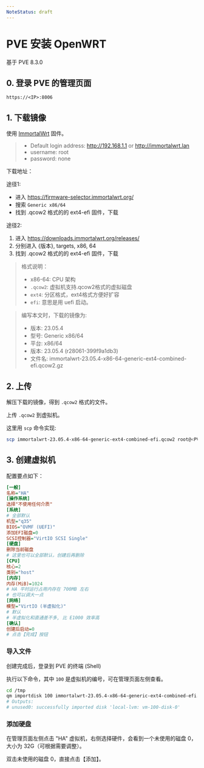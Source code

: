 ```yaml
---
NoteStatus: draft
---
```


# PVE 安装 OpenWRT

基于 PVE 8.3.0

## 0. 登录 PVE 的管理页面

`https://<IP>:8006`

## 1. 下载镜像

使用 [ImmortalWrt](https://github.com/immortalwrt/immortalwrt) 固件。

> * Default login address: <http://192.168.1.1> or <http://immortalwrt.lan>
> * username: root
> * password: none

下载地址：

途径1:

* 进入 <https://firmware-selector.immortalwrt.org/>
* 搜索 `Generic x86/64`
* 找到 .qcow2 格式的的 ext4-efi 固件，下载

途径2:

1. 进入 <https://downloads.immortalwrt.org/releases/>
2. 分别进入 {版本}, targets, x86, 64
3. 找到 .qcow2 格式的的 ext4-efi 固件，下载

> 格式说明：
>
> * x86-64: CPU 架构
> * `.qcow2`: 虚拟机支持.qcow2格式的虚拟磁盘
> * `ext4`: 分区格式，ext4格式方便好扩容
> * `efi`: 意思是用 uefi 启动。

> 编写本文时，下载的镜像为:
>
> * 版本: 23.05.4
> * 型号: Generic x86/64
> * 平台: x86/64
> * 版本: 23.05.4 (r28061-399f9a1db3)
> * 文件名: immortalwrt-23.05.4-x86-64-generic-ext4-combined-efi.qcow2.gz

## 2. 上传

解压下载的镜像，得到 `.qcow2` 格式的文件。

上传 `.qcow2` 到虚拟机。

这里用 `scp` 命令实现:

```bash
scp immortalwrt-23.05.4-x86-64-generic-ext4-combined-efi.qcow2 root@<PVE_IP>:/tmp
```

## 3. 创建虚拟机

配置要点如下：

```ini
[一般]
名称="HA"
[操作系统]
选择"不使用任何介质"
[系统]
# 全部默认
机型="q35"
BIOS="OVMF (UEFI)"
添加EFI磁盘=0
SCSI控制器="VirtIO SCSI Single"
[硬盘]
删除当前磁盘
# 这里也可以全部默认，创建后再删除
[CPU]
核心=2
类别="host"
[内存]
内存(MiB)=1024
# HA 平时运行占用内存在 700MB 左右
# 也可以调大一点
[网络]
模型="VirtIO (半虚拟化)"
# 默认
# 半虚拟化和直通差不多, 比 E1000 效率高
[确认]
创建后启动=0
# 点击【完成】按钮
```

### 导入文件

创建完成后，登录到 PVE 的终端 (Shell)

执行以下命令，其中 `100` 是虚拟机的编号，可在管理页面左侧查看。

```sh
cd /tmp
qm importdisk 100 immortalwrt-23.05.4-x86-64-generic-ext4-combined-efi.qcow2 local-lvm
# Outputs:
# unused0: successfully imported disk 'local-lvm: vm-100-disk-0'
```

### 添加硬盘

在管理页面左侧点击 "HA" 虚拟机，右侧选择硬件，会看到一个未使用的磁盘 0，大小为 32G（可根据需要调整）。

双击未使用的磁盘 0，直接点击【添加】。
